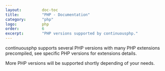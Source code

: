 ```yaml
---
layout:         doc-toc
title:          "PHP - Documentation"
category:       "php"
logo:           php
order:          6
excerpt:        "PHP versions supported by continuousphp."
---
```

continuousphp supports several PHP versions with many PHP extensions precompiled, see specific PHP versions for extensions details.

More PHP versions will be supported shortly depending of your needs.

